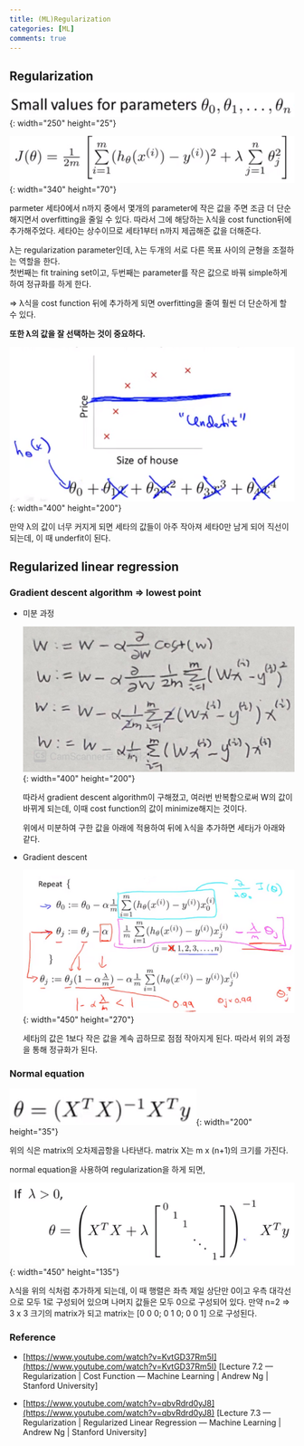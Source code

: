 ```yaml
---
title: (ML)Regularization
categories: [ML]
comments: true
---
```



## Regularization

![Untitled%204.png](/assets/img/20-10-09/Regularization/Untitled%204.png){: width="250" height="25"}

![Untitled%205.png](/assets/img/20-10-09/Regularization/Untitled%205.png){: width="340" height="70"}

parmeter 세타0에서 n까지 중에서 몇개의 parameter에 작은 값을 주면 조금 더 단순해지면서 overfitting을 줄일 수 있다. 따라서 그에 해당하는 λ식을 cost function뒤에 추가해주었다. 세타0는 상수이므로 세타1부터 n까지 제곱해준 값을 더해준다.

λ는 regularization parameter인데, λ는 두개의 서로 다른 목표 사이의 균형을 조절하는 역할을 한다.  
첫번째는 fit training set이고, 두번째는 parameter를 작은 값으로 바꿔 simple하게 하여 정규화를 하게 한다. 

=> λ식을 cost function 뒤에 추가하게 되면 overfitting을 줄여 훨씬 더 단순하게 할 수 있다.  


  
**또한 λ의 값을 잘 선택하는 것이 중요하다.**

   ![Untitled%206.png](/assets/img/20-10-09/Regularization/Untitled%206.png){: width="400" height="200"}

   만약  λ의 값이 너무 커지게 되면 세타의 값들이 아주 작아져 세타0만 남게 되어 직선이 되는데, 이 때 underfit이 된다.  



  
## Regularized linear regression

### Gradient descent algorithm ⇒ lowest point

- 미분 과정

    ![Untitled%207.png](/assets/img/20-10-09/Regularization/Untitled%207.png){: width="400" height="200"}

    따라서 gradient descent algorithm이 구해졌고, 여러번 반복함으로써 W의 값이 바뀌게 되는데, 이때 cost function의 값이 minimize해지는 것이다.

    위에서 미분하여 구한 값을 아래에 적용하여 뒤에 λ식을 추가하면 세타j가 아래와 같다.

- Gradient descent

    ![Untitled%208.png](/assets/img/20-10-09/Regularization/Untitled%208.png){: width="450" height="270"}

    세타j의 값은 1보다 작은 값을 계속 곱하므로 점점 작아지게 된다. 따라서 위의 과정을 통해 정규화가 된다.  

  
  
### Normal equation

![Untitled%209.png](/assets/img/20-10-09/Regularization/Untitled%209.png){: width="200" height="35"}

위의 식은 matrix의 오차제곱항을 나타낸다. matrix X는 m x (n+1)의 크기를 가진다.

normal equation을 사용하여 regularization을 하게 되면,

![Untitled%2010.png](/assets/img/20-10-09/Regularization/Untitled%2010.png){: width="450" height="135"}

 λ식을 위의 식처럼 추가하게 되는데, 이 때  행렬은 좌측 제일 상단만 0이고 우측 대각선으로 모두 1로 구성되어 있으며 나머지 값들은 모두 0으로 구성되어 있다. 만약 n=2 ⇒ 3 x 3 크기의 matrix가 되고 matrix는 [0 0 0; 0 1 0; 0 0 1] 으로 구성된다.



### Reference 

- [https://www.youtube.com/watch?v=KvtGD37Rm5I](https://www.youtube.com/watch?v=KvtGD37Rm5I)
  [Lecture 7.2 — Regularization | Cost Function — Machine Learning | Andrew Ng | Stanford University]

- [https://www.youtube.com/watch?v=qbvRdrd0yJ8](https://www.youtube.com/watch?v=qbvRdrd0yJ8)
  [Lecture 7.3 — Regularization | Regularized Linear Regression — Machine Learning | Andrew Ng | Stanford University]
